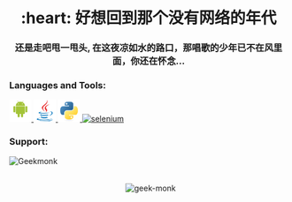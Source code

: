 <h1 align="center">:heart: 好想回到那个没有网络的年代</h1>
<h3 align="center">还是走吧甩一甩头, 在这夜凉如水的路口，那唱歌的少年已不在风里面，你还在怀念...</h3>


<h3 align="left">Languages and Tools:</h3>
<p align="left"> <a href="https://developer.android.com" target="_blank"> <img src="https://raw.githubusercontent.com/devicons/devicon/master/icons/android/android-original-wordmark.svg" alt="android" width="40" height="40"/> </a> <a href="https://www.java.com" target="_blank"> <img src="https://raw.githubusercontent.com/devicons/devicon/master/icons/java/java-original.svg" alt="java" width="40" height="40"/> </a> <a href="https://www.python.org" target="_blank"> <img src="https://raw.githubusercontent.com/devicons/devicon/master/icons/python/python-original.svg" alt="python" width="40" height="40"/> </a> <a href="https://www.selenium.dev" target="_blank"> <img src="https://raw.githubusercontent.com/detain/svg-logos/780f25886640cef088af994181646db2f6b1a3f8/svg/selenium-logo.svg" alt="selenium" width="40" height="40"/> </a> </p>

<h3 align="left">Support:</h3>
<p><a href="https://www.buymeacoffee.com/Geekmonk"> <img align="left" src="https://cdn.buymeacoffee.com/buttons/v2/default-yellow.png" height="50" width="210" alt="Geekmonk" /></a></p><br><br>

<p><img align="center" src="https://github-readme-stats.vercel.app/api/top-langs?username=geek-monk&show_icons=true&locale=en&layout=compact" alt="geek-monk" /></p>

